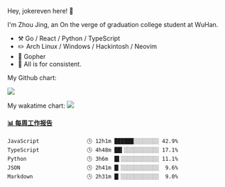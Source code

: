 Hey, jokereven here! 👋

I'm Zhou Jing, an On the verge of graduation college student at WuHan.

-   :hammer_and_pick: Go / React / Python / TypeScript
-   :pencil2: Arch Linux / Windows / Hackintosh / Neovim
-   :seedling: Gopher
-   :thought_balloon: All is for consistent.

My Github chart:

![](https://ghchart.rshah.org/JonnieWayy)

My wakatime chart:
![](https://wakatime.com/share/@jokereven/1679dc82-4bf9-4b63-9203-390d608503de.png)

<!-- waka-box start -->
#### <a href="https://gist.github.com/9f8118785e2d128d746db5f61b0e0a2a" target="_blank">📊 每周工作报告</a>
```text
JavaScript               🕓 12h1m ██████░░░░░░░░ 42.9%
TypeScript               🕓 4h48m ██▍░░░░░░░░░░░ 17.1%
Python                   🕓 3h6m  █▌░░░░░░░░░░░░ 11.1%
JSON                     🕓 2h41m █▎░░░░░░░░░░░░  9.6%
Markdown                 🕓 2h31m █▎░░░░░░░░░░░░  9.0%
```
<!-- Powered by https://github.com/journey-ad/waka-box-go . -->
<!-- waka-box end -->

